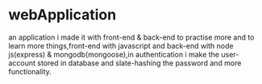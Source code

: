 # webApplication

an application i made it with front-end & back-end to practise more and to learn more things,front-end with javascript and back-end with node js(express) & mongodb(mongoose),in authentication i make the user-account stored in database and slate-hashing the password and more functionality. 
